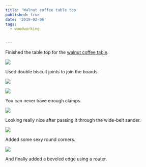 ```yaml
---
title: 'Walnut coffee table top'
published: true
date: '2019-02-06'
tags:
  - woodworking


---
```


Finished the table top for the [walnut coffee table](../walnut-coffee-table).

![](/images/Walnut%20Coffee%20Table%20Top1.jpg)

Used double biscuit joints to join the boards.

![](/images/Walnut%20Coffee%20Table%20Top2.jpg)

![](/images/Walnut%20Coffee%20Table%20Top3.jpg)

You can never have enough clamps.

![](/images/Walnut%20Coffee%20Table%20Top4.jpg)

Looking really nice after passing it through the wide-belt sander.

![](/images/Walnut%20Coffee%20Table%20Top5.jpg)

Added some sexy round corners.

![](/images/Walnut%20Coffee%20Table%20Top6.jpg)

And finally added a beveled edge using a router.